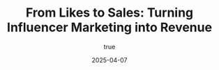 ---
title: 'From Likes to Sales: Turning Influencer Marketing into Revenue'
date: '2025-04-07'
image: "/images/blog11.png"
short: "Influencer marketing isn’t just about pretty posts—it’s about profit. At Marque Berry, we’ve cracked how to turn likes into sales, and we’re sharing the steps to make it happen for your brand in 2025."
category: 
    - Art

# #full details
author:
     name: "Jane Meldrum"
     avatar: "/img/Blog-2"

gallery:
    enabled: 0
    items:
        - image: /images/post1.jpg
          alt: "image"

        - image: /images/post6.jpg
          alt: "image"

        - image: /images/post3.jpg
          alt: "image"

    cols: 3 # 2 or 3

additional:
    enabled: 1
    content: "
       <p>Influencer marketing isn’t just about pretty posts—it’s about profit. At Marque Berry, we’ve cracked how to turn likes into sales, and we’re sharing the steps to make it happen for your brand in 2025.</p>

      <p><strong>Step 1: Awareness</strong></p>
      <p>Influencers get eyes on you. A lifestyle influencer’s “day in the life” post for our client hit 80K views, putting their product front and center.</p>

      <p><strong>Step 2: Engagement</strong></p>
      <p>Comments and shares build buzz. We paired a fitness brand with an influencer whose workout reel sparked 5K interactions—trust in action.</p>
 
      <p><strong>Step 3: Conversion</strong></p>
      <p>CTAs seal the deal. A food brand’s influencer coupon code post drove a 15% sales jump in 48 hours. We design paths from post to purchase.</p>

      <p><strong>How It Pays Off</strong></p>
      <p>It’s a funnel: awareness hooks, engagement warms, conversions cash in. A fashion client’s influencer series didn’t just get likes—it drove 25% more cart checkouts. Add our meme twist, and it’s unstoppable.</p>

      <p><strong>Sell Smarter with Marque Berry</strong></p>
      <p>Turn influence into income. Contact Marque Berry to craft a campaign that converts—let’s make your brand a revenue machine.</p>

      <p><strong>[Start Converting Today]</strong> sales@marqueberry.com</p>

       "

---